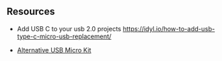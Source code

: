 ## Resources

- Add USB C to your usb 2.0 projects https://idyl.io/how-to-add-usb-type-c-micro-usb-replacement/

- [Alternative USB Micro Kit](https://www.amazon.com/Teansic-24Models-Connector-Connectors-Samsung/dp/B089Q99ZHS/ref=rvi_sccl_9/143-4724926-0549058?pd_rd_w=4MUv2&content-id=amzn1.sym.f5690a4d-f2bb-45d9-9d1b-736fee412437&pf_rd_p=f5690a4d-f2bb-45d9-9d1b-736fee412437&pf_rd_r=SZ5G8YWDVHCMYY0A08T3&pd_rd_wg=fNmXg&pd_rd_r=b785f370-4089-4836-be14-47600cf287e0&pd_rd_i=B089Q99ZHS&psc=1)